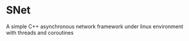 # SNet
A simple C++ asynchronous network framework under linux environment with threads and coroutines
